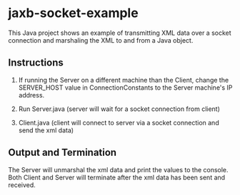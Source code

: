 # jaxb-socket-example

This Java project shows an example of transmitting XML data over a socket connection and marshaling the XML to and from a Java object.

## Instructions

1) If running the Server on a different machine than the Client, change the SERVER_HOST value in ConnectionConstants to the Server machine's IP address.

2) Run Server.java (server will wait for a socket connection from client)

3) Client.java (client will connect to server via a socket connection and send the xml data)

## Output and Termination

The Server will unmarshal the xml data and print the values to the console. Both Client and Server will terminate after the xml data has been sent and received.
